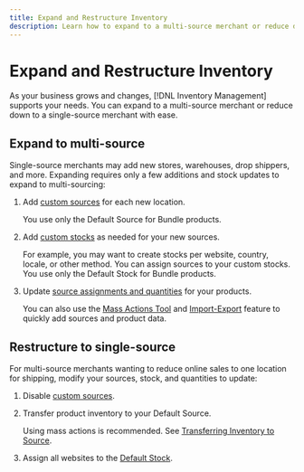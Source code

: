 ```yaml
---
title: Expand and Restructure Inventory
description: Learn how to expand to a multi-source merchant or reduce down to a single-source merchant.
---
```

# Expand and Restructure Inventory

As your business grows and changes, [!DNL Inventory Management] supports your needs. You can expand to a multi-source merchant or reduce down to a single-source merchant with ease.

## Expand to multi-source

Single-source merchants may add new stores, warehouses, drop shippers, and more. Expanding requires only a few additions and stock updates to expand to multi-sourcing:

1. Add [custom sources](sources-add.md) for each new location.

   You use only the Default Source for Bundle products.

1. Add [custom stocks](stocks-add.md) as needed for your new sources.

   For example, you may want to create stocks per website, country, locale, or other method. You can assign sources to your custom stocks. You use only the Default Stock for Bundle products.

1. Update [source assignments and quantities](quantities-manage.md) for your products.

   You can also use the [Mass Actions Tool](bulk-assignment.md) and [Import-Export](inventory-import-export.md) feature to quickly add sources and product data.

## Restructure to single-source

For multi-source merchants wanting to reduce online sales to one location for shipping, modify your sources, stock, and quantities to update:

1. Disable [custom sources](sources-disable.md).

1. Transfer product inventory to your Default Source.

   Using mass actions is recommended. See [Transferring Inventory to Source](inventory-transfer.md).

1. Assign all websites to the [Default Stock](stocks-manage.md).
